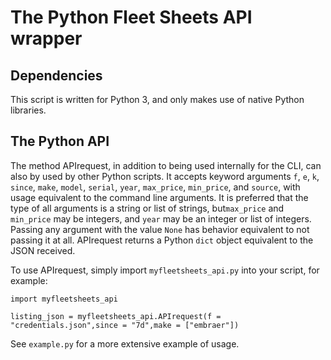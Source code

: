 # The Python Fleet Sheets API wrapper

## Dependencies

This script is written for Python 3, and only makes use of native Python libraries.

## The Python API

The method APIrequest, in addition to being used internally for the CLI, can also by used by other Python scripts. It accepts keyword arguments `f`, `e`, `k`, `since`, `make`, `model`, `serial`, `year`, `max_price`, `min_price`, and `source`, with usage equivalent to the command line arguments. It is preferred that the type of all arguments is a string or list of strings, but`max_price` and `min_price` may be integers, and `year` may be an integer or list of integers. Passing any argument with the value `None` has behavior equivalent to not passing it at all. APIrequest returns a Python `dict` object equivalent to the JSON received.

To use APIrequest, simply import `myfleetsheets_api.py` into your script, for example:

```
import myfleetsheets_api

listing_json = myfleetsheets_api.APIrequest(f = "credentials.json",since = "7d",make = ["embraer"])
```

See `example.py` for a more extensive example of usage.